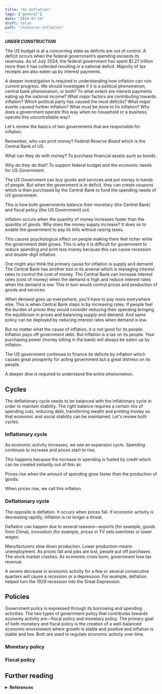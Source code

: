 ```yaml
---
title: "On Inflation"
tags: ["general"]
date: "2024-07-24"
draft: false
path: "/notes/on-inflation"
---
```

_**UNDER CONSTRUCTION**_

The US budget is at a concerning state as deficits are out of control. A deficit occurs when the federal government’s spending exceeds its revenues. As of July 2024, the federal government has spent $1.27 trillion more than it has collected resulting in a national deficit. Majority of tax receipts are also eaten up by interest payments. 

A deeper investigation is required in understanding how inflation can ruin current progress. We should investigate if it is a political phenomenon, central bank phenomenon, or both? To what extent are interest payments eating up the national income? What major factors are contributing towards inflation? Which political party has caused the most deficits? What major events caused further inflation? What must be done to fix inflation? Why does a government operate this way when no household or a business operate this uncontrollable way?

Let's review the basics of two governments that are responsible for inflation.

Remember, who can print money? *Federal Reserve Board* which is the Central Bank of US.

What can they do with money? To purchase financial assets such as bonds.

Why do they do that? To support federal budget and the economic needs for *US Government*.

The US Government can buy goods and services and put money in hands of people. But when the government is in deficit, they can create coupons which is then purchased by the Central Bank to fund the spending needs of US government.

This is how both governments balance their monetary (the Central Bank) and fiscal policy (the US Government) out.

Inflation occurs when the quantity of money increases faster than the quantity of goods. Why does the money supply increase? It does so to enable the government to pay its bills without raising taxes. 

This causes psychological effect on people making them feel richer while the government debt grows. This is why it is difficult for government to reduce spending and print less money because this can cause recession and double-digit inflation.

One might also think the primary cause for inflation is supply and demand. The Central Bank has another tool in its arsenal which is managing interest rates to control the cost of money. The Central Bank can increase interest rates (cost of money) when the demand is high and reduce interest rates when the demand is low. This in turn would control prices and production of goods and services.

When demand goes up everywhere, you'll have to pay more everywhere else. This is when Central Bank steps in by increasing rates. If people feel the burden of prices they would consider reducing their spending bringing the equilibrium in prices and balancing supply and demand. And same policy can be deployed by reducing interest rates when demand is low.

But no matter what the cause of inflation, it is not good for its people. Inflation pays off government debt. But inflation is a tax on its people. Your purchasing power (money sitting in the bank) will always be eaten up by inflation. 

The US government continues to finance its deficits by inflation which causes great prosperity for acting government but a great distress on its people.

A deeper dive is required to understand the entire phenomenon.

## Cycles

The deflationary cycle needs to be balanced with the inflationary cycle in order to maintain stability. The right balance requires a certain mix of spending cuts, reducing debt, transferring wealth and printing money so that economic and social stability can be maintained. Let's review both cycles.

### Inflationary cycle

As economic activity increases, we see an expansion cycle. Spending continues to increase and prices start to rise. 

This happens because the increase in spending is fueled by credit which can be created instantly out of thin air.

Prices rise when the amount of spending grow faster than the production of goods. 

When prices rise, we call this inflation.

### Deflationary cycle

The opposite is deflation. It occurs when prices fall. If economic activity is decreasing rapidly, inflation is no longer a threat.  

Deflation can happen due to several reasons—exports (for example, goods from China), innovation (for example, prices in TV sets overtime) or lower wages.

Manufacturers slow down production. Lower production means unemployment. As prices fall and jobs are lost, people put off purchases. The stock market crashes. As economic crisis loom, government lose tax revenue. 

A severe decrease in economic activity for a few or several consecutive quarters will cause a recession or a depression. For example, deflation helped turn the 1929 recession into the Great Depression.

## Policies

Government policy is expressed through its borrowing and spending activities. The two types of government policy that contributes towards economy activity are—fiscal policy and monetary policy. The primary goal of both monetary and fiscal policy is the creation of a well-balanced economic environment where growth is stable and positive and inflation is stable and low. Both are used to regulate economic activity over time.

### Monetary policy

### Fiscal policy

## Further reading
<details>
    <summary><strong>References</strong></summary>
    <br>

**Books**
- [An Inquiry into the Nature and Causes of the Wealth of Nations by Adam Smith]()
- [Debt: The First 5,000 Yearsby David Graeber]()

**Links**
- [Milton Friedman Speaks: Money and Inflation](https://www.youtube.com/watch?v=B_nGEj8wIP0&list=PLqUrLZVp5yIjFE0X3UonZYYPWksgkLwXB&index=23&pp=gAQBiAQB)

**Tools**
- []()

</details>
<br />

